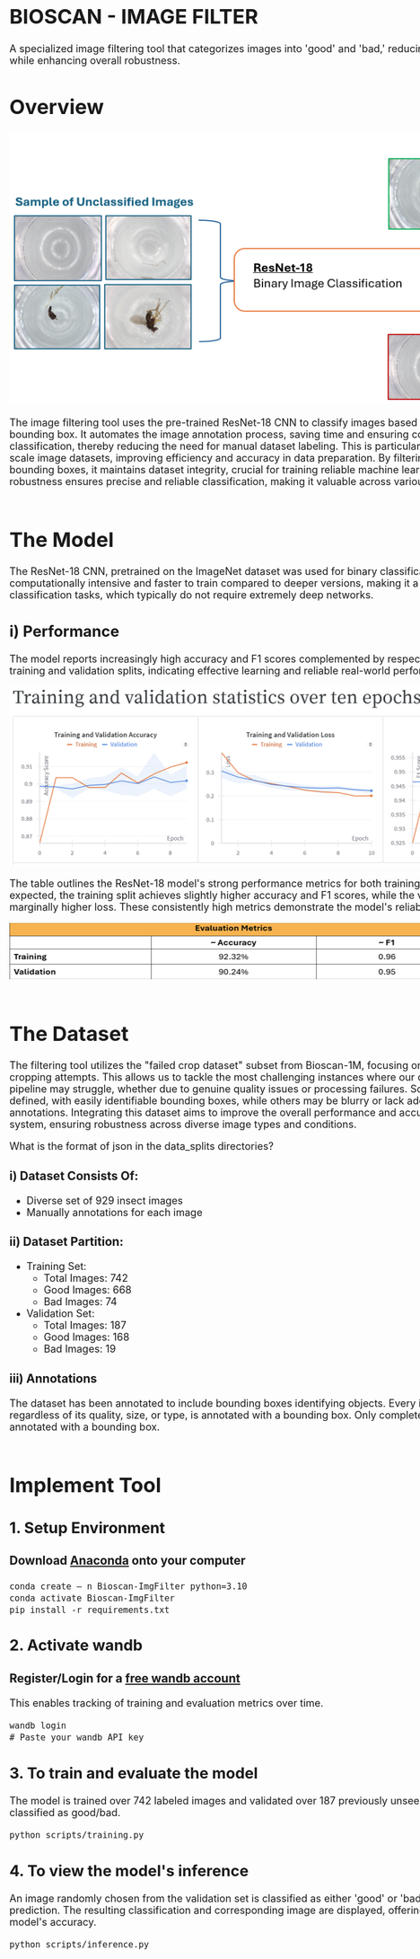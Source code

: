 <div style="width: 1000px; font-size: 18px;"

#
# BIOSCAN - IMAGE FILTER
A specialized image filtering tool that categorizes images into 'good' and 'bad,' reducing the need for manual labeling while enhancing overall robustness.

# Overview 
![Overview](./images/overview.png)

The image filtering tool uses the pre-trained ResNet-18 CNN to classify images based on the presence of a valid bounding box. It automates the image annotation process, saving time and ensuring consistent, standardized classification, thereby reducing the need for manual dataset labeling. This is particularly advantageous for large-scale image datasets, improving efficiency and accuracy in data preparation. By filtering out images without valid bounding boxes, it maintains dataset integrity, crucial for training reliable machine learning models. ResNet-18’s robustness ensures precise and reliable classification, making it valuable across various machine learning workflows.
<br><br>

# The Model

The ResNet-18 CNN, pretrained on the ImageNet dataset was used for binary classification. ResNet-18 is less computationally intensive and faster to train compared to deeper versions, making it a suitable choice for binary classification tasks, which typically do not require extremely deep networks. 

## i) Performance 
The model reports increasingly high accuracy and F1 scores complemented by respectively low losses for both the training and validation splits, indicating effective learning and reliable real-world performance.  

![Overview](./images/performance.png)

The table outlines the ResNet-18 model's strong performance metrics for both training and validation splits. As expected, the training split achieves slightly higher accuracy and F1 scores, while the validation split shows a marginally higher loss. These consistently high metrics demonstrate the model's reliability. 

<img src="./images/performance_table.png" alt="Overview" width="800" height="100"><br>
<br>

# The Dataset
 
The filtering tool utilizes the "failed crop dataset" subset from Bioscan-1M, focusing on images that failed initial cropping attempts. This allows us to tackle the most challenging instances where our current image processing pipeline may struggle, whether due to genuine quality issues or processing failures. Some images are clear and well-defined, with easily identifiable bounding boxes, while others may be blurry or lack adequate bounding box annotations. Integrating this dataset aims to improve the overall performance and accuracy of our image processing system, ensuring robustness across diverse image types and conditions. 

What is the format of json in the data_splits directories?

### i) Dataset Consists Of:
- Diverse set of 929 insect images
- Manually annotations for each image

### ii) Dataset Partition:
  - Training Set:
    - Total Images: 742
    - Good Images: 668
    - Bad Images: 74
  - Validation Set:
    - Total Images: 187
    - Good Images: 168
    - Bad Images: 19

### iii) Annotations 
The dataset has been annotated to include bounding boxes identifying objects. Every image containing any object, regardless of its quality, size, or type, is annotated with a bounding box. Only completely empty dish images are not annotated with a bounding box. 
<br><br>
# Implement Tool

## 1. Setup Environment 
### Download [Anaconda](https://www.anaconda.com/download) onto your computer 
```shell
conda create — n Bioscan-ImgFilter python=3.10
conda activate Bioscan-ImgFilter
pip install -r requirements.txt 
```

## 2. Activate wandb
### Register/Login for a [free wandb account](https://wandb.ai/site)
This enables tracking of training and evaluation metrics over time.
```shell
wandb login
# Paste your wandb API key
```

## 3. To train and evaluate the model
The model is trained over 742 labeled images and validated over 187 previously unseen images that have been classified as good/bad. 
```
python scripts/training.py
```

## 4. To view the model's inference
An image randomly chosen from the validation set is classified as either 'good' or 'bad' based on the model's prediction. The resulting classification and corresponding image are displayed, offering visual confirmation of the model's accuracy.
```
python scripts/inference.py
```

</div>
